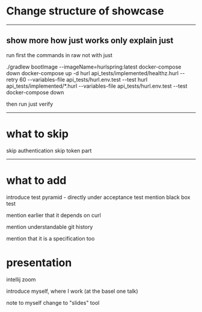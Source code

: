 

# Change structure of showcase

---
show more how just works
only explain just
---

run first the commands in raw not with just

./gradlew bootImage --imageName=hurlspring:latest
docker-compose down
docker-compose up -d
hurl api_tests/implemented/healthz.hurl --retry 60 --variables-file api_tests/hurl.env.test --test
hurl api_tests/implemented/*.hurl --variables-file api_tests/hurl.env.test --test
docker-compose down

then run just verify

---
# what to skip
skip authentication
skip token part

---
# what to add
introduce test pyramid - directly under acceptance test
mention black box test

mention earlier that it depends on curl

mention understandable git history

mention that it is a specification too

# presentation
intellij zoom

introduce myself, where I work (at the basel one talk)

note to myself change to "slides" tool